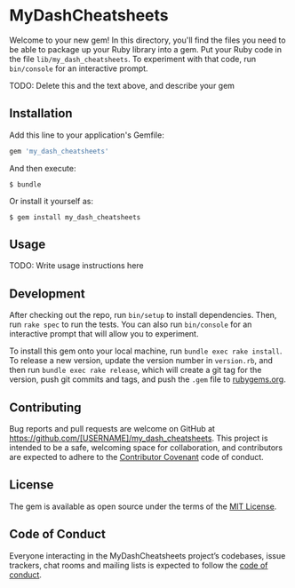 # MyDashCheatsheets

Welcome to your new gem! In this directory, you'll find the files you need to be able to package up your Ruby library into a gem. Put your Ruby code in the file `lib/my_dash_cheatsheets`. To experiment with that code, run `bin/console` for an interactive prompt.

TODO: Delete this and the text above, and describe your gem

## Installation

Add this line to your application's Gemfile:

```ruby
gem 'my_dash_cheatsheets'
```

And then execute:

    $ bundle

Or install it yourself as:

    $ gem install my_dash_cheatsheets

## Usage

TODO: Write usage instructions here

## Development

After checking out the repo, run `bin/setup` to install dependencies. Then, run `rake spec` to run the tests. You can also run `bin/console` for an interactive prompt that will allow you to experiment.

To install this gem onto your local machine, run `bundle exec rake install`. To release a new version, update the version number in `version.rb`, and then run `bundle exec rake release`, which will create a git tag for the version, push git commits and tags, and push the `.gem` file to [rubygems.org](https://rubygems.org).

## Contributing

Bug reports and pull requests are welcome on GitHub at https://github.com/[USERNAME]/my_dash_cheatsheets. This project is intended to be a safe, welcoming space for collaboration, and contributors are expected to adhere to the [Contributor Covenant](http://contributor-covenant.org) code of conduct.

## License

The gem is available as open source under the terms of the [MIT License](https://opensource.org/licenses/MIT).

## Code of Conduct

Everyone interacting in the MyDashCheatsheets project’s codebases, issue trackers, chat rooms and mailing lists is expected to follow the [code of conduct](https://github.com/[USERNAME]/my_dash_cheatsheets/blob/master/CODE_OF_CONDUCT.md).
